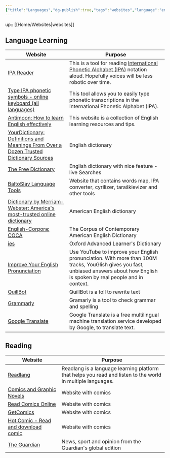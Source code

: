 ```yaml
---
{"title":"Languages","dg-publish":true,"tags":"websites","language":"en","permalink":"/websites/languages/","dgPassFrontmatter":true}
---
```


up:: [[Home/Websites\|websites]]

## Language Learning

| Website                                                                                                                  | Purpose                                                                                                                                                                                            |
| ------------------------------------------------------------------------------------------------------------------------ | -------------------------------------------------------------------------------------------------------------------------------------------------------------------------------------------------- |
| [IPA Reader](http://ipa-reader.xyz/)                                                                                     | This is a tool for reading [International Phonetic Alphabet (IPA)](https://en.wikipedia.org/wiki/International_Phonetic_Alphabet) notation aloud. Hopefully voices will be less robotic over time. |
| [Type IPA phonetic symbols - online keyboard (all languages)](https://ipa.typeit.org/full/)                              | This tool allows you to easily type phonetic transcriptions in the International Phonetic Alphabet (IPA).                                                                                          |
| [Antimoon: How to learn English effectively](https://www.antimoon.com/)                                                  | This website is a collection of English learning resources and tips.                                                                                                                               |
| [YourDictionary: Definitions and Meanings From Over a Dozen Trusted Dictionary Sources](https://www.yourdictionary.com/) | English dictionary                                                                                                                                                                                 |
| [The Free Dictionary](https://www.thefreedictionary.com/)                                                                | English dictionary with nice feature - live Searches                                                                                                                                               |
| [BaltoSlav Language Tools](https://baltoslav.eu/)                                                                        | Website that contains words map, IPA converter, cyrilizer, taraškievizer and other tools                                                                                                           |
| [Dictionary by Merriam-Webster: America's most-trusted online dictionary](https://www.merriam-webster.com/)              | American English dictionary                                                                                                                                                                        |
| [English-Corpora: COCA](https://www.english-corpora.org/coca/)                                                           | The Corpus of Contemporary American English Dictionary                                                                                                                                             |
| [ies](https://www.oxfordlearnersdictionaries.com/)                                                                       | Oxford Advanced Learner's Dictionary                                                                                                                                                               |
| [Improve Your English Pronunciation](https://youglish.com/)                                                              | Use YouTube to improve your English pronunciation. With more than 100M tracks, YouGlish gives you fast, unbiased answers about how English is spoken by real people and in context.                |
| [QuillBot](https://quillbot.com/)                                                                                        | QuillBot is a toll to rewrite text                                                                                                                                                                 |
| [Grammarly](https://www.grammarly.com/)                                                                                  | Gramarly is a tool to check grammar and spelling                                                                                                                                                   |
| [Google Translate](https://translate.google.com/) | Google Translate is a free multilingual machine translation service developed by Google, to translate text. |

## Reading

| Website                                                          | Purpose                                                                                                     |
| ---------------------------------------------------------------- | ----------------------------------------------------------------------------------------------------------- |
| [Readlang](https://readlang.com/)                                | Readlang is a language learning platform that helps you read and listen to the world in multiple languages. |
| [Comics and Graphic Novels](https://imagecomics.com/)            | Website with comics                                                                                         |
| [Read Comics Online](https://readcomicsonline.ru/)               | Website with comics                                                                                         |
| [GetComics](https://getcomics.info/)                             | Website with comics                                                                                         |
| [Hot Comic - Read and download comic](https://www.zipcomic.com/) | Website with comics                                                                                         |
| [The Guardian](https://www.theguardian.com/international)        | News, sport and opinion from the Guardian's global edition                                                  |
